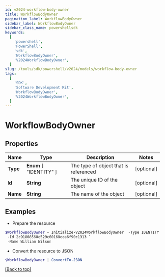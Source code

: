```yaml
---
id: v2024-workflow-body-owner
title: WorkflowBodyOwner
pagination_label: WorkflowBodyOwner
sidebar_label: WorkflowBodyOwner
sidebar_class_name: powershellsdk
keywords:
  [
    'powershell',
    'PowerShell',
    'sdk',
    'WorkflowBodyOwner',
    'V2024WorkflowBodyOwner',
  ]
slug: /tools/sdk/powershell/v2024/models/workflow-body-owner
tags:
  [
    'SDK',
    'Software Development Kit',
    'WorkflowBodyOwner',
    'V2024WorkflowBodyOwner',
  ]
---
```


# WorkflowBodyOwner

## Properties

| Name | Type | Description | Notes |
| --- | --- | --- | --- |
| **Type** | **Enum** [ "IDENTITY" ] | The type of object that is referenced | [optional] |
| **Id** | **String** | The unique ID of the object | [optional] |
| **Name** | **String** | The name of the object | [optional] |

## Examples

- Prepare the resource

```powershell
$WorkflowBodyOwner = Initialize-V2024WorkflowBodyOwner  -Type IDENTITY `
 -Id 2c91808568c529c60168cca6f90c1313 `
 -Name William Wilson
```

- Convert the resource to JSON

```powershell
$WorkflowBodyOwner | ConvertTo-JSON
```

[[Back to top]](#)
